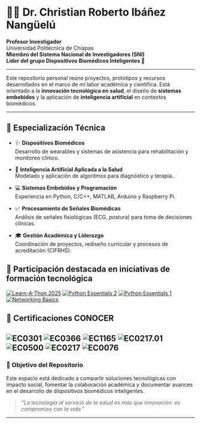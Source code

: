 # 👨‍🔬 Dr. Christian Roberto Ibáñez Nangüelú

**Profesor Investigador**  
Universidad Politécnica de Chiapas  
**Miembro del Sistema Nacional de Investigadores (SNI)**  
**Líder del grupo Dispositivos Biomédicos Inteligentes 🧠**

---

Este repositorio personal reúne proyectos, prototipos y recursos desarrollados en el marco de mi labor académica y científica. Está orientado a la **innovación tecnológica en salud**, el diseño de **sistemas embebidos** y la aplicación de **inteligencia artificial** en contextos biomédicos.

---

## 🧠 Especialización Técnica

- 🩺 **Dispositivos Biomédicos**  
  Desarrollo de wearables y sistemas de asistencia para rehabilitación y monitoreo clínico.

- 🤖 **Inteligencia Artificial Aplicada a la Salud**  
  Modelado y aplicación de algoritmos para diagnóstico y terapia..

- 💻 **Sistemas Embebidos y Programación**  
  Experiencia en Python, C/C++, MATLAB, Arduino y Raspberry Pi.

- 📈 **Procesamiento de Señales Biomédicas**  
  Análisis de señales fisiológicas (ECG, postura) para toma de decisiones clínicas.

- 🎓 **Gestión Académica y Liderazgo**  
  Coordinación de proyectos, rediseño curricular y procesos de acreditación (CIFRHS).

## 🧠 Participación destacada en iniciativas de formación tecnológica
[![Learn-A-Thon 2025](https://img.shields.io/badge/Cisco%20Networking%20Academy-Learn--A--Thon%202025-blue?logo=cisco)](https://www.credly.com/earner/earned/badge/f63e5605-4672-4045-b605-4d4853dae52d)
[![Python Essentials 2](https://img.shields.io/badge/Cisco%20Networking%20Academy-Python%20Essentials%202-blue?logo=cisco)](https://www.credly.com/earner/earned/badge/87d19768-2fe3-4a4f-b62c-ddbdd4c5d0e2)
[![Python Essentials 1](https://img.shields.io/badge/Cisco%20Networking%20Academy-Python%20Essentials%201-blue?logo=cisco)](https://www.credly.com/earner/earned/badge/81bba79b-7547-484d-bacc-506fade7ba9a)
[![Networking Basics](https://img.shields.io/badge/Cisco%20Networking%20Academy-Networking%20Basics-blue?style=flat&logo=cisco&logoColor=blue)](https://www.credly.com/earner/earned/badge/d117b4c1-2211-4a2f-974e-5da7092a4108)

## 🧷 Certificaciones CONOCER
![EC0301](https://img.shields.io/badge/EC0301-Diseño%20de%20cursos%20presenciales-A30000?style=flat&logo=govdotmex&logoColor=white)
![EC0366](https://img.shields.io/badge/EC0366-Cursos%20en%20línea-A30000?style=flat&logo=govdotmex&logoColor=white)
![EC1165](https://img.shields.io/badge/EC1165-Tutoría%20en%20educación%20superior-A30000?style=flat&logo=govdotmex&logoColor=white)
![EC0217.01](https://img.shields.io/badge/EC0217.01-Impartición%20presencial%20grupal-A30000?style=flat&logo=govdotmex&logoColor=white)
![EC0500](https://img.shields.io/badge/EC0500-Legalidad%20y%20anticorrupción-A30000?style=flat&logo=govdotmex&logoColor=white)
![EC0217](https://img.shields.io/badge/EC0217-Impartición%20presencial%20grupal-A30000?style=flat&logo=govdotmex&logoColor=white)
![EC0076](https://img.shields.io/badge/EC0076-Evaluación%20por%20competencias-A30000?style=flat&logo=govdotmex&logoColor=white)
---

### 🚀 Objetivo del Repositorio

Este espacio está dedicado a compartir soluciones tecnológicas con impacto social, fomentar la colaboración académica y documentar avances en el desarrollo de dispositivos biomédicos inteligentes.

> _“La tecnología al servicio de la salud es más que innovación: es compromiso con la vida.”_

---
